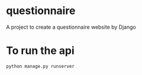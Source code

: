 # questionnaire
A project to create a questionnaire website by Django

# To run the api
`python manage.py runserver` 
